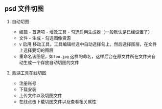
## psd 文件切图

1. 自动切图
    * 编辑 - 首选项 - 增效工具 - 勾选启用生成器（一般默认是已经设置了）
    * 文件 - 生成 - 勾选图像资源
    * v 启用 移动工具，工具编辑栏选中自动选择勾上，然后选择图层，在文件上选择要切的图层
    * 重命名该图层，如`foo.jpg` 这样的命名，这样后台在原文件所在文件夹自动生成一个存放自动切图的文件

2. 蓝湖工具在线切图
    * 注册账号
    * 下载安装
    * 上传文件以及切图文件
    * 在线点击下载切图文件以及查看相关属性